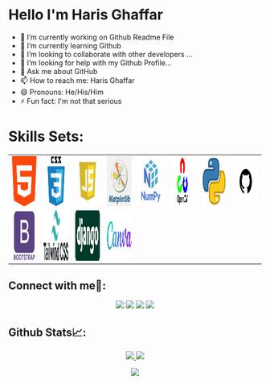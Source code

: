 <h1> Hello I'm Haris Ghaffar</h1>


- 🔭 I’m currently working on Github Readme File
- 🌱 I’m currently learning Github
- 👯 I’m looking to collaborate with other developers ... 
- 🤔 I’m looking for help with my Github Profile...
- 💬 Ask me about GitHub
- 📫 How to reach me: <a mailto="contact.harisg@gmail.com">Haris Ghaffar</a>
- 😄 Pronouns: He/His/Him
- ⚡ Fun fact: I'm not that serious

# Skills Sets:
<table>
  <tr>
    <td > 
      <img src="https://github.com/HarisGhaffar/HarisGhaffar/blob/main/html.png" height="100px" width="100px"/> 
    </td>
    <td > 
      <img src="https://github.com/HarisGhaffar/HarisGhaffar/blob/main/css.png" height="100px" width="100px"/> 
    </td>
    <td > 
      <img src="https://github.com/HarisGhaffar/HarisGhaffar/blob/main/js.png" height="100px" width="100px"/> 
    </td>
    <td > 
      <img src="https://github.com/HarisGhaffar/HarisGhaffar/blob/main/mp.png" height="100px" width="100px"/> 
    </td>
    <td > 
      <img src="https://github.com/HarisGhaffar/HarisGhaffar/blob/main/np.png" height="100px" width="100px"/> 
    </td>
    <td > 
      <img src="https://github.com/HarisGhaffar/HarisGhaffar/blob/main/oc.png" height="100px" width="100px"/> 
    </td>  
    <td > 
      <img src="https://github.com/HarisGhaffar/HarisGhaffar/blob/main/py.png" height="100px" width="100px"/> 
    </td>
    <td > 
      <img src="https://github.com/HarisGhaffar/HarisGhaffar/blob/main/gt.png" height="100px" width="100px"/> 
    </td>
    </tr>
    <tr>
    <td> 
      <img src="https://github.com/HarisGhaffar/HarisGhaffar/blob/main/bs.png" height="100px" width="100px"/> 
    </td>
    <td > 
      <img src="https://github.com/HarisGhaffar/HarisGhaffar/blob/main/tc.png" height="100px" width="100px"/> 
    </td>
    <td > 
      <img src="https://github.com/HarisGhaffar/HarisGhaffar/blob/main/dg.png" height="100px" width="100px"/> 
    </td>
    <td > 
      <img src="https://github.com/HarisGhaffar/HarisGhaffar/blob/main/cv.png" height="100px" width="100px"/> 
    </td>
  </tr>
</table>

 ## Connect with me🤝:
<div align="center">
    <a href="https://www.linkedin.com/in/harisghaffar/" target="_blank"><img src="https://img.shields.io/badge/-Arham%20Ansari-0077B5?style=flat&logo=Linkedin&logoColor=white"/></a>
    <a target="_blank" href="mailto:arham96100@gmail.com"><img src="https://img.shields.io/badge/-contact.harisg@gmail.com-D14836?style=flat&logo=Gmail&logoColor=white"/></a>
    <a href="https://leetcode.com/u/HarisGhaffar/" target="_blank"><img src="https://img.shields.io/badge/-Arham%20Ansari-FFA116?style=flat&logo=LeetCode&logoColor=white"/></a>
    <a href="https://lablab.ai/u/@haris_ghaffar888" target="_blank"><img src="https://img.shields.io/badge/-LabLab Profile-3B5998?style=flat&logo=LabLab&logoColor=white"/></a>
</div>

 ## Github Stats📈:
<p align="center">
    <a href="https://github.com/HarisGhaffar">
<img height="180em" src="https://github-readme-stats-git-masterrstaa-rickstaa.vercel.app/api?username=HarisGhaffar&show_icons=true&theme=algolia&include_all_commits=true&count_private=true&hide_border=true"/>
        <img height="180em" src="https://github-readme-stats-eight-theta.vercel.app/api/top-langs/?username=HarisGhaffar&langs_count=12&layout=compact&langs_count=8&theme=algolia&include_all_commits=true&count_private=true&hide_border=true" />
    </a>
</p>

 <p align="center">
   <a href="https://github.com/HarisGhaffar"> 
     <img width="70%" src="https://github-readme-streak-stats.herokuapp.com/?user=HarisGhaffar&theme=algolia&hide_border=true" /> 
   </a>  
 </p>

<br>
